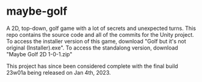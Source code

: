# maybe-golf
A 2D, top-down, golf game with a lot of secrets and unexpected turns. This repo contains the source code and all of the commits for the Unity project. To access the installer version of this game, download "Golf but it's not original (Installer).exe". To access the standalong version, download "Maybe Golf 2D 1-0-1.zip"

This project has since been considered complete with the final build 23w01a being released on Jan 4th, 2023.
